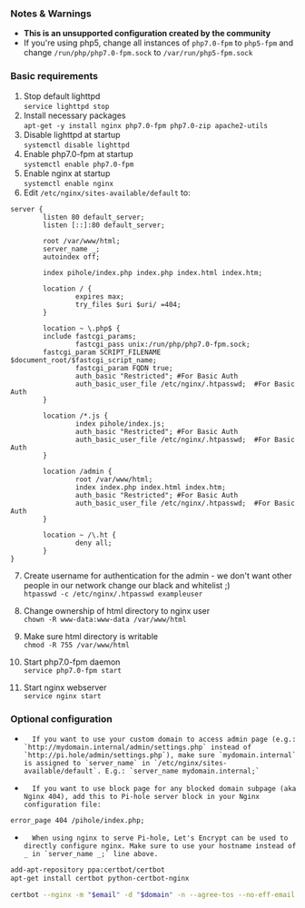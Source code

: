### Notes & Warnings
- **This is an unsupported configuration created by the community**
- If you're using php5, change all instances of `php7.0-fpm` to `php5-fpm` and change `/run/php/php7.0-fpm.sock` to `/var/run/php5-fpm.sock`

### Basic requirements
1.	Stop default lighttpd  
`service lighttpd stop`
2.	Install necessary packages  
`apt-get -y install nginx php7.0-fpm php7.0-zip apache2-utils`
3.	Disable lighttpd at startup  
`systemctl disable lighttpd`
4.	Enable php7.0-fpm at startup  
`systemctl enable php7.0-fpm`
5.	Enable nginx at startup  
`systemctl enable nginx`
6.	Edit `/etc/nginx/sites-available/default` to:

```nginx
server {
        listen 80 default_server;
        listen [::]:80 default_server;

        root /var/www/html;
        server_name _;
        autoindex off;

        index pihole/index.php index.php index.html index.htm;

        location / {
                expires max;
                try_files $uri $uri/ =404;
        }

        location ~ \.php$ {
		include fastcgi_params;
                fastcgi_pass unix:/run/php/php7.0-fpm.sock;
		fastcgi_param SCRIPT_FILENAME $document_root/$fastcgi_script_name;
                fastcgi_param FQDN true;
                auth_basic "Restricted"; #For Basic Auth
                auth_basic_user_file /etc/nginx/.htpasswd;  #For Basic Auth
        }

        location /*.js {
                index pihole/index.js;
                auth_basic "Restricted"; #For Basic Auth
                auth_basic_user_file /etc/nginx/.htpasswd;  #For Basic Auth
        }

        location /admin {
                root /var/www/html;
                index index.php index.html index.htm;
                auth_basic "Restricted"; #For Basic Auth
                auth_basic_user_file /etc/nginx/.htpasswd;  #For Basic Auth
        }

        location ~ /\.ht {
                deny all;
        }
}
```

7.	Create username for authentication for the admin - we don't want other people in our network change our black and whitelist ;)  
`htpasswd -c /etc/nginx/.htpasswd exampleuser`

8.    Change ownership of html directory to nginx user  
	`chown -R www-data:www-data /var/www/html`

9.    Make sure html directory is writable  
   `chmod -R 755 /var/www/html`

10.    Start php7.0-fpm daemon  
   `service php7.0-fpm start`

11.    Start nginx webserver  
   `service nginx start`

### Optional configuration
-       If you want to use your custom domain to access admin page (e.g.: `http://mydomain.internal/admin/settings.php` instead of `http://pi.hole/admin/settings.php`), make sure `mydomain.internal` is assigned to `server_name` in `/etc/nginx/sites-available/default`. E.g.: `server_name mydomain.internal;`

-       If you want to use block page for any blocked domain subpage (aka Nginx 404), add this to Pi-hole server block in your Nginx configuration file:
```nginx
error_page 404 /pihole/index.php;
```
-       When using nginx to serve Pi-hole, Let's Encrypt can be used to directly configure nginx. Make sure to use your hostname instead of _ in `server_name _;` line above.
```bash
add-apt-repository ppa:certbot/certbot
apt-get install certbot python-certbot-nginx

certbot --nginx -m "$email" -d "$domain" -n --agree-tos --no-eff-email
```

